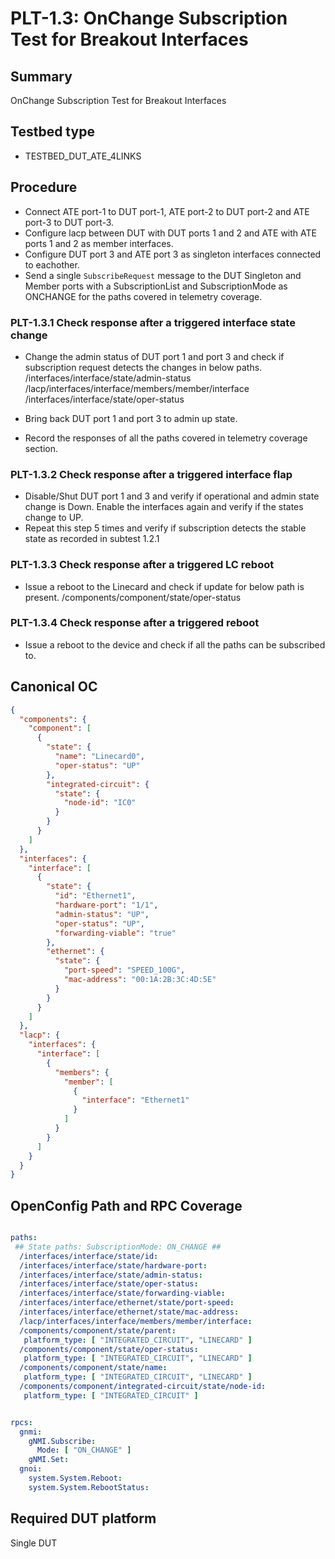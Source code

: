 # PLT-1.3: OnChange Subscription Test for Breakout Interfaces

## Summary

OnChange Subscription Test for Breakout Interfaces

## Testbed type

*  TESTBED_DUT_ATE_4LINKS

## Procedure

* Connect ATE port-1 to DUT port-1, ATE port-2 to DUT port-2 and ATE port-3 to DUT port-3. 
* Configure lacp between DUT with DUT ports 1 and 2 and ATE with ATE ports 1 and 2 as member interfaces.
* Configure DUT port 3 and ATE port 3 as singleton interfaces connected to eachother.
* Send a single `SubscribeRequest` message to the DUT Singleton and Member ports with a SubscriptionList and SubscriptionMode as ONCHANGE for the paths covered in telemetry coverage.

### PLT-1.3.1 Check response after a triggered interface state change

  * Change the admin status of DUT port 1 and port 3 and check if subscription
  request detects the changes in below paths.
    /interfaces/interface/state/admin-status
    /lacp/interfaces/interface/members/member/interface
    /interfaces/interface/state/oper-status

  * Bring back DUT port 1 and port 3 to admin up state.
  * Record the responses of all the paths covered in telemetry coverage section.

### PLT-1.3.2 Check response after a triggered interface flap

  * Disable/Shut DUT port 1 and 3 and verify if operational and admin state change is Down. Enable the interfaces again and verify if the states change to UP. 
  * Repeat this step 5 times and verify if subscription detects the stable state as recorded in subtest 1.2.1

### PLT-1.3.3 Check response after a triggered LC reboot

  * Issue a reboot to the Linecard and check if update for below path is
  present.
  /components/component/state/oper-status
    
### PLT-1.3.4 Check response after a triggered reboot

  * Issue a reboot to the device and check if all the paths can be subscribed to.

## Canonical OC

```json
{
  "components": {
    "component": [
      {
        "state": {
          "name": "Linecard0",
          "oper-status": "UP"
        },
        "integrated-circuit": {
          "state": {
            "node-id": "IC0"
          }
        }
      }
    ]
  },
  "interfaces": {
    "interface": [
      {
        "state": {
          "id": "Ethernet1",
          "hardware-port": "1/1",
          "admin-status": "UP",
          "oper-status": "UP",
          "forwarding-viable": "true"
        },
        "ethernet": {
          "state": {
            "port-speed": "SPEED_100G",
            "mac-address": "00:1A:2B:3C:4D:5E"
          }
        }
      }
    ]
  },
  "lacp": {
    "interfaces": {
      "interface": [
        {
          "members": {
            "member": [
              {
                "interface": "Ethernet1"
              }
            ]
          }
        }
      ]
    }
  }
}
```

## OpenConfig Path and RPC Coverage

```yaml

paths:
 ## State paths: SubscriptionMode: ON_CHANGE ##
  /interfaces/interface/state/id:
  /interfaces/interface/state/hardware-port:
  /interfaces/interface/state/admin-status:
  /interfaces/interface/state/oper-status:
  /interfaces/interface/state/forwarding-viable:
  /interfaces/interface/ethernet/state/port-speed:
  /interfaces/interface/ethernet/state/mac-address:
  /lacp/interfaces/interface/members/member/interface:
  /components/component/state/parent:
   platform_type: [ "INTEGRATED_CIRCUIT", "LINECARD" ]
  /components/component/state/oper-status:
   platform_type: [ "INTEGRATED_CIRCUIT", "LINECARD" ]
  /components/component/state/name:
   platform_type: [ "INTEGRATED_CIRCUIT", "LINECARD" ]
  /components/component/integrated-circuit/state/node-id:
   platform_type: [ "INTEGRATED_CIRCUIT" ]


rpcs:
  gnmi:
    gNMI.Subscribe:
      Mode: [ "ON_CHANGE" ]
    gNMI.Set:
  gnoi:
    system.System.Reboot:
    system.System.RebootStatus:
```
## Required DUT platform
Single DUT
